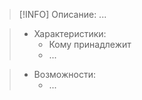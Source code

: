 > [!INFO] Описание:
> ...

> - Характеристики:
> 	- Кому принадлежит
> 	- ...

> - Возможности:
> 	- ...
